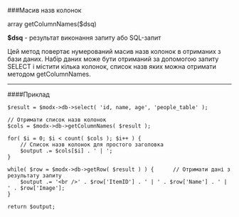 ###Масив назв колонок

array getColumnNames($dsq)

**$dsq** - результат виконання запиту або SQL-запит

Цей метод повертає нумерований масив назв колонок в отриманих з бази даних. Набір даних може бути отриманий за допомогою запиту SELECT і містити кілька колонок, список назв яких можна отримати методом getColumnNames.

***

####Приклад

	$result = $modx->db->select( 'id, name, age', 'people_table' );  
	
	// Отримати список назв колонок 
	$cols = $modx->db->getColumnNames( $result );
	
	for( $i = 0; $i < count( $cols ); $i++ ) {
		// Список назв колонок для простого заголовка
		$output .= $cols[$i] . ' | ';	 	
	}   
	
	while( $row = $modx->db->getRow( $result ) ) {		// Отримати дані з результату запиту
		$output .= '<br />' . $row['ItemID'] . ' | ' . $row['Name'] . ' | ' . $row['Image'];  
	}   
	
	return $output;